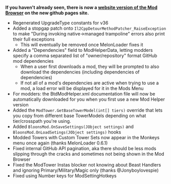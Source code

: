 **If you haven't already seen, there is now a [website version of the Mod Browser](https://gurrenm3.github.io/BTD-Mod-Helper/mod-browser) on the new github pages site.**

- Regenerated UpgradeType constants for v36
- Added a stopgap patch onto `Il2CppDetourMethodPatcher_RaiseException` to make "During invoking native->managed trampoline" errors also print their full exceptions
  - This will eventually be removed once MelonLoader fixes it
- Added a "Dependencies" field to ModHelperData, letting modders specify a comma separated list of "owner/repository" format GitHub mod dependencies
  - When a user first downloads a mod, they will be prompted to also download the dependencies (including dependencies of dependencies)
  - If not all of a mod's dependencies are active when trying to use a mod, a load error will be displayed for it in the Mods Menu 
- For modders: the BtdModHelper.xml documentation file will now be automatically downloaded for you when you first use a new Mod Helper version
- Added the `ModTower.GetBaseTowerModel(int[] tiers)` override that lets you copy from different base TowerModels depending on what tier/crosspath you're using.
- Added `BloonsMod.OnSaveSettings(JObject settings)` and `BloonsMod.OnLoadSetings(JObject settings)` hooks
- Modded Towers with Custom Tower Sets now appear in the Monkeys menu once again (thanks MelonLoader 0.6.1)
- Fixed internal GitHub API pagination, aka there should be less mods slipping through the cracks and sometimes not being shown in the Mod Browser
- Fixed the ModTower Instas blocker not knowing about Beast Handlers and ignoring Primary/Military/Magic only (thanks @Jonyboylovespie)
- Fixed using Number keys for ModSettingHotkeys